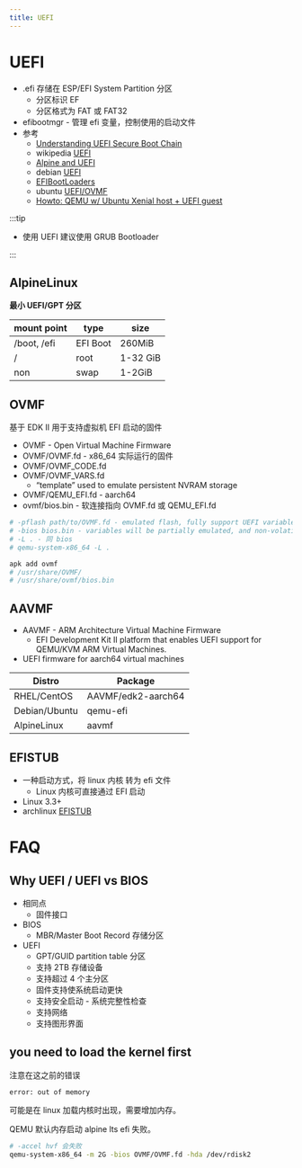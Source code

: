 ```yaml
---
title: UEFI
---
```


# UEFI

- .efi 存储在 ESP/EFI System Partition 分区
  - 分区标识 EF
  - 分区格式为 FAT 或 FAT32
- efibootmgr - 管理 efi 变量，控制使用的启动文件
- 参考
  - [Understanding UEFI Secure Boot Chain](https://edk2-docs.gitbook.io/understanding-the-uefi-secure-boot-chain)
  - wikipedia [UEFI](https://en.wikipedia.org/wiki/Unified_Extensible_Firmware_Interface)
  - [Alpine and UEFI](https://wiki.alpinelinux.org/wiki/Alpine_and_UEFI)
  - debian [UEFI](https://wiki.debian.org/UEFI)
  - [EFIBootLoaders](https://wiki.ubuntu.com/EFIBootLoaders)
  - ubuntu [UEFI/OVMF](https://wiki.ubuntu.com/UEFI/OVMF)
  - [Howto: QEMU w/ Ubuntu Xenial host + UEFI guest](https://blog.system76.com/post/139138591598/howto-uefi-qemu-guest-on-ubuntu-xenial-host)

:::tip

- 使用 UEFI 建议使用 GRUB Bootloader

:::

## AlpineLinux

**最小 UEFI/GPT 分区**

| mount point | type     | size     |
| ----------- | -------- | -------- |
| /boot, /efi | EFI Boot | 260MiB   |
| /           | root     | 1-32 GiB |
| non         | swap     | 1-2GiB   |

## OVMF

基于 EDK II 用于支持虚拟机 EFI 启动的固件

- OVMF - Open Virtual Machine Firmware
- OVMF/OVMF.fd - x86_64 实际运行的固件
- OVMF/OVMF_CODE.fd
- OVMF/OVMF_VARS.fd
  - “template” used to emulate persistent NVRAM storage
- OVMF/QEMU_EFI.fd - aarch64
- ovmf/bios.bin - 软连接指向 OVMF.fd 或 QEMU_EFI.fd

```bash
# -pflash path/to/OVMF.fd - emulated flash, fully support UEFI variables
# -bios bios.bin - variables will be partially emulated, and non-volatile, variables may lose their contents after a reboot
# -L . - 同 bios
# qemu-system-x86_64 -L .
```

```bash
apk add ovmf
# /usr/share/OVMF/
# /usr/share/ovmf/bios.bin
```

## AAVMF

- AAVMF - ARM Architecture Virtual Machine Firmware
  - EFI Development Kit II platform that enables UEFI support for QEMU/KVM ARM Virtual Machines.
- UEFI firmware for aarch64 virtual machines

| Distro        | Package            |
| ------------- | ------------------ |
| RHEL/CentOS   | AAVMF/edk2-aarch64 |
| Debian/Ubuntu | qemu-efi           |
| AlpineLinux   | aavmf              |

## EFISTUB

- 一种启动方式，将 linux 内核 转为 efi 文件
  - Linux 内核可直接通过 EFI 启动
- Linux 3.3+
- archlinux [EFISTUB](https://wiki.archlinux.org/title/EFISTUB)

# FAQ

## Why UEFI / UEFI vs BIOS

- 相同点
  - 固件接口
- BIOS
  - MBR/Master Boot Record 存储分区
- UEFI
  - GPT/GUID partition table 分区
  - 支持 2TB 存储设备
  - 支持超过 4 个主分区
  - 固件支持使系统启动更快
  - 支持安全启动 - 系统完整性检查
  - 支持网络
  - 支持图形界面

## you need to load the kernel first

注意在这之前的错误

```
error: out of memory
```

可能是在 linux 加载内核时出现，需要增加内存。

QEMU 默认内存启动 alpine lts efi 失败。

```bash
# -accel hvf 会失败
qemu-system-x86_64 -m 2G -bios OVMF/OVMF.fd -hda /dev/rdisk2
```
